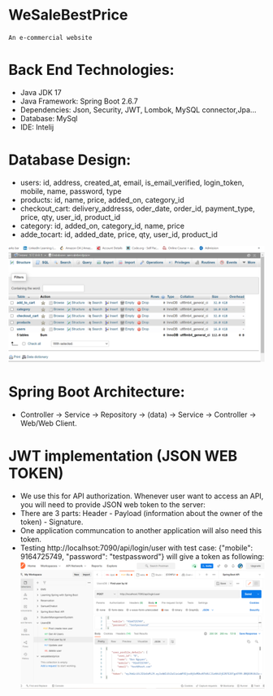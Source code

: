 # WeSaleBestPrice

    An e-commercial website

# Back End Technologies:

- Java JDK 17
- Java Framework: Spring Boot 2.6.7
- Dependencies: Json, Security, JWT, Lombok, MySQL connector,Jpa...
- Database: MySql
- IDE: Intelij

# Database Design:

- users: id, address, created_at, email, is_email_verified, login_token, mobile, name, password, type
- products: id, name, price, added_on, category_id
- checkout_cart: delivery_addresss, oder_date, order_id, payment_type, price, qty, user_id, product_id
- category: id, added_on, category_id, name, price
- adde_tocart: id, added_date, price, qty, user_id, product_id

![picture alt](/1.png "Database")

# Spring Boot Architecture:

- Controller -> Service -> Repository -> (data) -> Service -> Controller -> Web/Web Client.

# JWT implementation (JSON WEB TOKEN)

- We use this for API authorization. Whenever user want to access an API, you will need to provide JSON web token to the server:
- There are 3 parts: Header - Payload (information about the owner of the token) - Signature.
- One application communcation to another application will also need this token.
- Testing http://localhsot:7090/api/login/user
  with test case: {"mobile": 9164725749, "password": "testpassword"}
  will give a token as following:
  ![picture alt](/2.png "Database")
